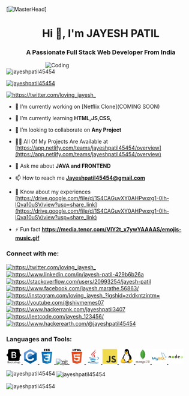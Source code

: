 [![MasterHead](https://www.cnet.com/a/img/resize/e6f3c27411296d437c342afa077cc2a9d08a401c/hub/2019/07/29/6109b01f-e32f-457d-9533-cd55b68ba5ba/d6j9ongwaam4yrm.png?auto=webp&fit=crop&height=675&width=1200)]
<h1 align="center">Hi 👋, I'm JAYESH PATIL</h1>
<h3 align="center">A Passionate Full Stack Web Developer From India</h3>
<img align="right" alt="Coding" width="400" src="https://cdn.dribbble.com/users/1162077/screenshots/3848914/programmer.gif"

<p align="left"> <img src="https://komarev.com/ghpvc/?username=jayeshpatil45454&label=Profile%20views&color=0e75b6&style=flat" alt="jayeshpatil45454" /> </p>

<p align="left"> <a href="https://github.com/ryo-ma/github-profile-trophy"><img src="https://github-profile-trophy.vercel.app/?username=jayeshpatil45454" alt="jayeshpatil45454" /></a> </p>

<p align="left"> <a href="https://twitter.com/https://twitter.com/loving_jayesh_" target="blank"><img src="https://img.shields.io/twitter/follow/https://twitter.com/loving_jayesh_?logo=twitter&style=for-the-badge" alt="https://twitter.com/loving_jayesh_" /></a> </p>

- 🔭 I’m currently working on [Netflix Clone](COMING SOON)

- 🌱 I’m currently learning **HTML,JS,CSS,**

- 👯 I’m looking to collaborate on **Any Project**

- 👨‍💻 All Of My Projects Are Available at [https://app.netlify.com/teams/jayeshpatil45454/overview](https://app.netlify.com/teams/jayeshpatil45454/overview)

- 💬 Ask me about **JAVA and FRONTEND**

- 📫 How to reach me **Jayeshpatil45454@gmail.com**

- 📄 Know about my experiences [https://drive.google.com/file/d/1S4CAGuvXY0AHPwxrg1-0Ih-lQva10uSV/view?usp=share_link](https://drive.google.com/file/d/1S4CAGuvXY0AHPwxrg1-0Ih-lQva10uSV/view?usp=share_link)

- ⚡ Fun fact **https://media.tenor.com/VIY2t_x7ywYAAAAS/emojis-music.gif**

<h3 align="left">Connect with me:</h3>
<p align="left">
<a href="https://twitter.com/https://twitter.com/loving_jayesh_" target="blank"><img align="center" src="https://raw.githubusercontent.com/rahuldkjain/github-profile-readme-generator/master/src/images/icons/Social/twitter.svg" alt="https://twitter.com/loving_jayesh_" height="30" width="40" /></a>
<a href="https://linkedin.com/in/https://www.linkedin.com/in/jayesh-patil-429b6b26a" target="blank"><img align="center" src="https://raw.githubusercontent.com/rahuldkjain/github-profile-readme-generator/master/src/images/icons/Social/linked-in-alt.svg" alt="https://www.linkedin.com/in/jayesh-patil-429b6b26a" height="30" width="40" /></a>
<a href="https://stackoverflow.com/users/https://stackoverflow.com/users/20993254/jayesh-patil" target="blank"><img align="center" src="https://raw.githubusercontent.com/rahuldkjain/github-profile-readme-generator/master/src/images/icons/Social/stack-overflow.svg" alt="https://stackoverflow.com/users/20993254/jayesh-patil" height="30" width="40" /></a>
<a href="https://fb.com/https://www.facebook.com/jayesh.marathe.56863/" target="blank"><img align="center" src="https://raw.githubusercontent.com/rahuldkjain/github-profile-readme-generator/master/src/images/icons/Social/facebook.svg" alt="https://www.facebook.com/jayesh.marathe.56863/" height="30" width="40" /></a>
<a href="https://instagram.com/https://instagram.com/loving_jayesh_?igshid=zddkntzintm=" target="blank"><img align="center" src="https://raw.githubusercontent.com/rahuldkjain/github-profile-readme-generator/master/src/images/icons/Social/instagram.svg" alt="https://instagram.com/loving_jayesh_?igshid=zddkntzintm=" height="30" width="40" /></a>
<a href="https://www.youtube.com/c/https://youtube.com/@shivmemes07" target="blank"><img align="center" src="https://raw.githubusercontent.com/rahuldkjain/github-profile-readme-generator/master/src/images/icons/Social/youtube.svg" alt="https://youtube.com/@shivmemes07" height="30" width="40" /></a>
<a href="https://www.hackerrank.com/https://www.hackerrank.com/jayeshpatil3407" target="blank"><img align="center" src="https://raw.githubusercontent.com/rahuldkjain/github-profile-readme-generator/master/src/images/icons/Social/hackerrank.svg" alt="https://www.hackerrank.com/jayeshpatil3407" height="30" width="40" /></a>
<a href="https://www.leetcode.com/https://leetcode.com/jayesh_123456/" target="blank"><img align="center" src="https://raw.githubusercontent.com/rahuldkjain/github-profile-readme-generator/master/src/images/icons/Social/leet-code.svg" alt="https://leetcode.com/jayesh_123456/" height="30" width="40" /></a>
<a href="https://www.hackerearth.com/https://www.hackerearth.com/@jayeshpatil45454" target="blank"><img align="center" src="https://raw.githubusercontent.com/rahuldkjain/github-profile-readme-generator/master/src/images/icons/Social/hackerearth.svg" alt="https://www.hackerearth.com/@jayeshpatil45454" height="30" width="40" /></a>
</p>

<h3 align="left">Languages and Tools:</h3>
<p align="left"> <a href="https://getbootstrap.com" target="_blank" rel="noreferrer"> <img src="https://raw.githubusercontent.com/devicons/devicon/master/icons/bootstrap/bootstrap-plain-wordmark.svg" alt="bootstrap" width="40" height="40"/> </a> <a href="https://www.cprogramming.com/" target="_blank" rel="noreferrer"> <img src="https://raw.githubusercontent.com/devicons/devicon/master/icons/c/c-original.svg" alt="c" width="40" height="40"/> </a> <a href="https://www.w3schools.com/css/" target="_blank" rel="noreferrer"> <img src="https://raw.githubusercontent.com/devicons/devicon/master/icons/css3/css3-original-wordmark.svg" alt="css3" width="40" height="40"/> </a> <a href="https://git-scm.com/" target="_blank" rel="noreferrer"> <img src="https://www.vectorlogo.zone/logos/git-scm/git-scm-icon.svg" alt="git" width="40" height="40"/> </a> <a href="https://www.w3.org/html/" target="_blank" rel="noreferrer"> <img src="https://raw.githubusercontent.com/devicons/devicon/master/icons/html5/html5-original-wordmark.svg" alt="html5" width="40" height="40"/> </a> <a href="https://www.java.com" target="_blank" rel="noreferrer"> <img src="https://raw.githubusercontent.com/devicons/devicon/master/icons/java/java-original.svg" alt="java" width="40" height="40"/> </a> <a href="https://developer.mozilla.org/en-US/docs/Web/JavaScript" target="_blank" rel="noreferrer"> <img src="https://raw.githubusercontent.com/devicons/devicon/master/icons/javascript/javascript-original.svg" alt="javascript" width="40" height="40"/> </a> <a href="https://www.linux.org/" target="_blank" rel="noreferrer"> <img src="https://raw.githubusercontent.com/devicons/devicon/master/icons/linux/linux-original.svg" alt="linux" width="40" height="40"/> </a> <a href="https://www.mongodb.com/" target="_blank" rel="noreferrer"> <img src="https://raw.githubusercontent.com/devicons/devicon/master/icons/mongodb/mongodb-original-wordmark.svg" alt="mongodb" width="40" height="40"/> </a> <a href="https://www.mysql.com/" target="_blank" rel="noreferrer"> <img src="https://raw.githubusercontent.com/devicons/devicon/master/icons/mysql/mysql-original-wordmark.svg" alt="mysql" width="40" height="40"/> </a> <a href="https://nodejs.org" target="_blank" rel="noreferrer"> <img src="https://raw.githubusercontent.com/devicons/devicon/master/icons/nodejs/nodejs-original-wordmark.svg" alt="nodejs" width="40" height="40"/> </a> </p>

<p><img align="left" src="https://github-readme-stats.vercel.app/api/top-langs?username=jayeshpatil45454&show_icons=true&locale=en&layout=compact" alt="jayeshpatil45454" /></p>

<p>&nbsp;<img align="center" src="https://github-readme-stats.vercel.app/api?username=jayeshpatil45454&show_icons=true&locale=en" alt="jayeshpatil45454" /></p>

<p><img align="center" src="https://github-readme-streak-stats.herokuapp.com/?user=jayeshpatil45454&" alt="jayeshpatil45454" /></p>
